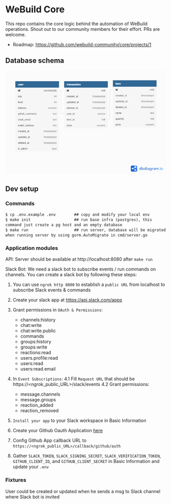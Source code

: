 # WeBuild Core

This repo contains the core logic behind the automation of WeBuild operations. Shout out to our community members for their effort. PRs are welcome.

- Roadmap: https://github.com/webuild-community/core/projects/1

## Database schema

![alt text](schema.png)

## Dev setup
### Commands

```shell
$ cp .env.example .env        ## copy and modify your local env
$ make init                   ## run base infra (postgres), this command just create a pg host and an empty database
$ make run                    ## run server, database will be migrated when running server by using gorm.AutoMigrate in cmd/server.go
```

### Application modules

API: Server should be available at http://localhost:8080 after `make run`

Slack Bot: We need a slack bot to subscribe events / run commands on channels. You can create a slack bot by following these steps:

1. You can use `ngrok http 8080` to establish a `public URL` from localhost to subscribe Slack events & commands
2. Create your slack app at https://api.slack.com/apps
3. Grant permissions in `OAuth & Permissions`:
    
    - channels:history
    - chat:write
    - chat:write.public
    - commands
    - groups:history
    - groups:write
    - reactions:read
    - users.profile:read
    - users:read
    - users:read.email

4. In `Event Subscriptions`:
    4.1 Fill `Request URL` that should be https://<ngrok_public_URL>/slack/events 
    4.2 Grant permissions:

    - message.channels
	- message.groups
	- reaction_added
	- reaction_removed

5. `Install your app` to your Slack workspace in Basic Information
6. Create your Github Oauth Application [here](https://github.com/settings/apps/new)
7. Config Github App callback URL to `https://<ngrok_public_URL>/callback/github/auth`
8. Gather `SLACK_TOKEN`, `SLACK_SIGNING_SECRET`, `SLACK_VERIFICATION_TOKEN`, `GITHUB_CLIENT_ID`,
 and `GITHUB_CLIENT_SECRET` in Basic Information and update your `.env`

### Fixtures

User could be created or updated when he sends a msg to Slack channel where Slack bot is invited
